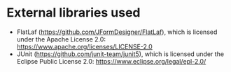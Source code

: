 # External libraries used
- FlatLaf (https://github.com/JFormDesigner/FlatLaf), which is licensed under the Apache License 2.0:  
https://www.apache.org/licenses/LICENSE-2.0
- JUnit (https://github.com/junit-team/junit5), which is licensed under the Eclipse Public License 2.0:
https://www.eclipse.org/legal/epl-2.0/
